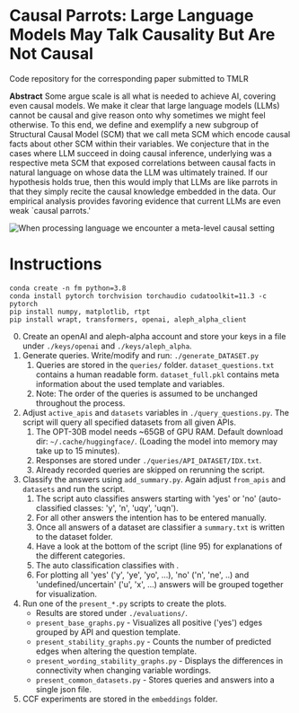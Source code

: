 # Causal Parrots: Large Language Models May Talk Causality But Are Not Causal

Code repository for the corresponding paper submitted to TMLR

**Abstract**
Some argue scale is all what is needed to achieve AI, covering even causal models.
We make it clear that large language models (LLMs) cannot be causal and give reason onto why sometimes we might feel otherwise. To this end, we define and exemplify a new subgroup of Structural Causal Model (SCM) that we call meta SCM which encode causal facts about other SCM within their variables.
We conjecture that in the cases where LLM succeed in doing causal inference, underlying was a respective meta SCM that exposed correlations between causal facts in natural language on whose data the LLM was ultimately trained.
If our hypothesis holds true, then this would imply that LLMs are like parrots in that they simply recite the causal knowledge embedded in the data. Our empirical analysis provides favoring evidence that current LLMs are even weak `causal parrots.'

![When processing language we encounter a meta-level causal setting](media/Fig-Corr-top-of-Caus.png)

# Instructions
```
conda create -n fm python=3.8
conda install pytorch torchvision torchaudio cudatoolkit=11.3 -c pytorch
pip install numpy, matplotlib, rtpt
pip install wrapt, transformers, openai, aleph_alpha_client
```

0. Create an openAI and aleph-alpha account and store your keys in a file under `./keys/openai` and `./keys/aleph_alpha`.
1. Generate queries. Write/modify and run: `./generate_DATASET.py`
   1. Queries are stored in the `queries/` folder. `dataset_questions.txt` contains a human readable form. `dataset_full.pkl` contains meta information about the used template and variables.
   2. Note: The order of the queries is assumed to be unchanged throughout the process.
2. Adjust `active_apis` and `datasets` variables in `./query_questions.py`. The script will query all specified datasets from all given APIs.
   1. The OPT-30B model needs ~65GB of GPU RAM. Default download dir: `~/.cache/huggingface/`. (Loading the model into memory may take up to 15 minutes).
   2. Responses are stored under `./queries/API_DATASET/IDX.txt`.
   3. Already recorded queries are skipped on rerunning the script.
3. Classify the answers using `add_summary.py`. Again adjust `from_apis` and `datasets` and run the script.
   1. The script auto classifies answers starting with 'yes' or 'no' (auto-classified classes: 'y', 'n', 'uqy', 'uqn').
   2. For all other answers the intention has to be entered manually.
   3. Once all answers of a dataset are classifier a `summary.txt` is written to the dataset folder.
   4. Have a look at the bottom of the script (line 95) for explanations of the different categories.
   5. The auto classification classifies with .
   6. For plotting all 'yes' ('y', 'ye', 'yo', ...), 'no' ('n', 'ne', ..) and 'undefined/uncertain' ('u', 'x', ...) answers will be grouped together for visualization.
4. Run one of the `present_*.py` scripts to create the plots.
   * Results are stored under `./evaluations/`.
   * `present_base_graphs.py` - Visualizes all positive ('yes') edges grouped by API and question template.
   * `present_stability_graphs.py` - Counts the number of predicted edges when altering the question template.
   * `present_wording_stability_graphs.py` - Displays the differences in connectivity when changing variable wordings.
   * `present_common_datasets.py` - Stores queries and answers into a single json file.
5. CCF experiments are stored in the `embeddings` folder.
